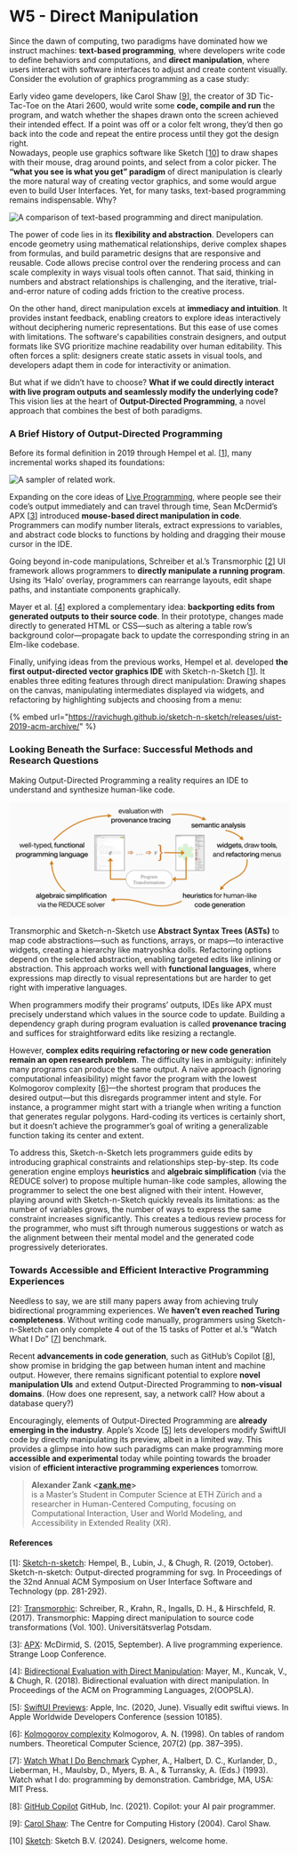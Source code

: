 # W5 - Direct Manipulation

Since the dawn of computing, two paradigms have dominated how we instruct machines: **text-based programming**, where developers write code to define behaviors and computations, and **direct manipulation**, where users interact with software interfaces to adjust and create content visually. Consider the evolution of graphics programming as a case study:

Early video game developers, like Carol Shaw \[[9](#references)\], the creator of 3D Tic-Tac-Toe on the Atari 2600, would write some **code, compile and run** the program, and watch whether the shapes drawn onto the screen achieved their intended effect. If a point was off or a color felt wrong, they’d then go back into the code and repeat the entire process until they got the design right.  
Nowadays, people use graphics software like Sketch \[[10](#references)\] to draw shapes with their mouse, drag around points, and select from a color picker. The **“what you see is what you get” paradigm** of direct manipulation is clearly the more natural way of creating vector graphics, and some would argue even to build User Interfaces. Yet, for many tasks, text-based programming remains indispensable. Why?

![A comparison of text-based programming and direct manipulation.](./w5-direct-manipulation-media/intro.png)

The power of code lies in its **flexibility and abstraction**. Developers can encode geometry using mathematical relationships, derive complex shapes from formulas, and build parametric designs that are responsive and reusable. Code allows precise control over the rendering process and can scale complexity in ways visual tools often cannot. That said, thinking in numbers and abstract relationships is challenging, and the iterative, trial-and-error nature of coding adds friction to the creative process.

On the other hand, direct manipulation excels at **immediacy and intuition**. It provides instant feedback, enabling creators to explore ideas interactively without deciphering numeric representations. But this ease of use comes with limitations. The software's capabilities constrain designers, and output formats like SVG prioritize machine readability over human editability. This often forces a split: designers create static assets in visual tools, and developers adapt them in code for interactivity or animation.

But what if we didn’t have to choose? **What if we could directly interact with live program outputs and seamlessly modify the underlying code?** This vision lies at the heart of **Output-Directed Programming**, a novel approach that combines the best of both paradigms.

### A Brief History of Output-Directed Programming

Before its formal definition in 2019 through Hempel et al. \[[1](#references)\], many incremental works shaped its foundations:

![A sampler of related work.](./w5-direct-manipulation-media/related-work.png)

Expanding on the core ideas of [Live Programming](./w6-live-programming.md), where people see their code’s output immediately and can travel through time, Sean McDermid’s APX \[[3](#references)\] introduced **mouse-based direct manipulation in code**. Programmers can modify number literals, extract expressions to variables, and abstract code blocks to functions by holding and dragging their mouse cursor in the IDE.

Going beyond in-code manipulations, Schreiber et al.’s Transmorphic \[[2](#references)\] UI framework allows programmers to **directly manipulate a running program**. Using its ‘Halo’ overlay, programmers can rearrange layouts, edit shape paths, and instantiate components graphically.

Mayer et al. \[[4](#references)\] explored a complementary idea: **backporting edits from generated outputs to their source code**. In their prototype, changes made directly to generated HTML or CSS—such as altering a table row’s background color—propagate back to update the corresponding string in an Elm-like codebase.

Finally, unifying ideas from the previous works, Hempel et al. developed **the first output-directed vector graphics IDE** with Sketch-n-Sketch \[[1](#references)\]. It enables three editing features through direct manipulation: Drawing shapes on the canvas, manipulating intermediates displayed via widgets, and refactoring by highlighting subjects and choosing from a menu:

{% embed url="https://ravichugh.github.io/sketch-n-sketch/releases/uist-2019-acm-archive/" %}

### Looking Beneath the Surface: Successful Methods and Research Questions

Making Output-Directed Programming a reality requires an IDE to understand and synthesize human-like code.

![An overview of Sketch-n-Sketch's method.](./w5-direct-manipulation-media/method.png)

Transmorphic and Sketch-n-Sketch use **Abstract Syntax Trees (ASTs)** to map code abstractions—such as functions, arrays, or maps—to interactive widgets, creating a hierarchy like matryoshka dolls. Refactoring options depend on the selected abstraction, enabling targeted edits like inlining or abstraction. This approach works well with **functional languages**, where expressions map directly to visual representations but are harder to get right with imperative languages.

When programmers modify their programs’ outputs, IDEs like APX must precisely understand which values in the source code to update. Building a dependency graph during program evaluation is called **provenance tracing** and suffices for straightforward edits like resizing a rectangle.

However, **complex edits requiring refactoring or new code generation remain an open research problem**. The difficulty lies in ambiguity: infinitely many programs can produce the same output. A naïve approach (ignoring computational infeasibility) might favor the program with the lowest Kolmogorov complexity \[[6](#references)\]—the shortest program that produces the desired output—but this disregards programmer intent and style. For instance, a programmer might start with a triangle when writing a function that generates regular polygons. Hard-coding its vertices is certainly short, but it doesn’t achieve the programmer’s goal of writing a generalizable function taking its center and extent.

To address this, Sketch-n-Sketch lets programmers guide edits by introducing graphical constraints and relationships step-by-step. Its code generation engine employs **heuristics** and **algebraic simplification** (via the REDUCE solver) to propose multiple human-like code samples, allowing the programmer to select the one best aligned with their intent. However, playing around with Sketch-n-Sketch quickly reveals its limitations: as the number of variables grows, the number of ways to express the same constraint increases significantly. This creates a tedious review process for the programmer, who must sift through numerous suggestions or watch as the alignment between their mental model and the generated code progressively deteriorates.

### Towards Accessible and Efficient Interactive Programming Experiences

Needless to say, we are still many papers away from achieving truly bidirectional programming experiences. We **haven’t even reached Turing completeness**. Without writing code manually, programmers using Sketch-n-Sketch can only complete 4 out of the 15 tasks of Potter et al.’s “Watch What I Do” \[[7](#references)\] benchmark.

Recent **advancements in code generation**, such as GitHub’s Copilot \[[8](#references)\], show promise in bridging the gap between human intent and machine output. However, there remains significant potential to explore **novel manipulation UIs** and extend Output-Directed Programming to **non-visual domains**. (How does one represent, say, a network call? How about a database query?)

Encouragingly, elements of Output-Directed Programming are **already emerging in the industry**. Apple’s Xcode \[[5](#references)\] lets developers modify SwiftUI code by directly manipulating its preview, albeit in a limited way. This provides a glimpse into how such paradigms can make programming more **accessible and experimental** today while pointing towards the broader vision of **efficient interactive programming experiences** tomorrow.

> **Alexander Zank <[zank.me](https://zank.me)>**  
> is a Master’s Student in Computer Science at ETH Zürich and a researcher in Human-Centered Computing, focusing on Computational Interaction, User and World Modeling, and Accessibility in Extended Reality (XR).

#### References

\[1\]: [Sketch-n-sketch](https://ravichugh.github.io/sketch-n-sketch/): Hempel, B., Lubin, J., & Chugh, R. (2019, October). Sketch-n-sketch: Output-directed programming for svg. In Proceedings of the 32nd Annual ACM Symposium on User Interface Software and Technology (pp. 281-292).

\[2\]: [Transmorphic](https://publishup.uni-potsdam.de/frontdoor/index/index/docId/9830): Schreiber, R., Krahn, R., Ingalls, D. H., & Hirschfeld, R. (2017). Transmorphic: Mapping direct manipulation to source code transformations (Vol. 100). Universitätsverlag Potsdam.

\[3\]: [APX](https://www.youtube.com/watch?v=YLrdhFEAiqo): McDirmid, S. (2015, September). A live programming experience. Strange Loop Conference.

\[4\]: [Bidirectional Evaluation with Direct Manipulation](https://doi.org/10.1145/3276497): Mayer, M., Kuncak, V., & Chugh, R. (2018). Bidirectional evaluation with direct manipulation. In Proceedings of the ACM on Programming Languages, 2(OOPSLA).

\[5\]: [SwiftUI Previews](https://developer.apple.com/videos/play/wwdc2020/10185): Apple, Inc. (2020, June). Visually edit swiftui views. In Apple Worldwide Developers Conference (session 10185).

\[6\]: [Kolmogorov complexity](<https://doi.org/10.1016/S0304-3975(98)00075-9>) Kolmogorov, A. N. (1998). On tables of random numbers. Theoretical Computer Science, 207(2) (pp. 387–395).

\[7\]: [Watch What I Do Benchmark](https://dl.acm.org/doi/book/10.5555/168080) Cypher, A., Halbert, D. C., Kurlander, D., Lieberman, H., Maulsby, D., Myers, B. A., & Turransky, A. (Eds.) (1993). Watch what I do: programming by demonstration. Cambridge, MA, USA: MIT Press.

\[8\]: [GitHub Copilot](https://copilot.github.com) GitHub, Inc. (2021). Copilot: your AI pair programmer.

\[9\]: [Carol Shaw](https://www.computinghistory.org.uk/det/47370/Carol-Shaw/): The Centre for
Computing History (2004). Carol Shaw.

\[10\] [Sketch](https://www.sketch.com): Sketch B.V. (2024). Designers, welcome home.
